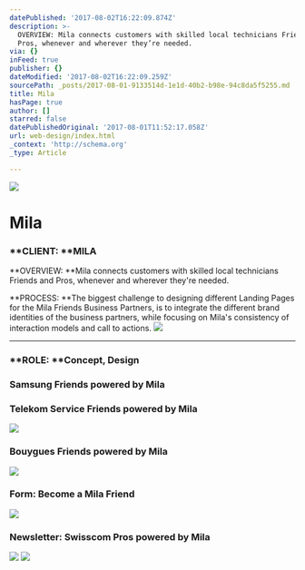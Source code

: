 ```yaml
---
datePublished: '2017-08-02T16:22:09.874Z'
description: >-
  OVERVIEW: Mila connects customers with skilled local technicians Friends and
  Pros, whenever and wherever they’re needed.
via: {}
inFeed: true
publisher: {}
dateModified: '2017-08-02T16:22:09.259Z'
sourcePath: _posts/2017-08-01-9133514d-1e1d-40b2-b98e-94c8da5f5255.md
title: Mila
hasPage: true
author: []
starred: false
datePublishedOriginal: '2017-08-01T11:52:17.058Z'
url: web-design/index.html
_context: 'http://schema.org'
_type: Article

---
```

![](https://the-grid-user-content.s3-us-west-2.amazonaws.com/56cf5a11-746b-4a10-906d-8482137bf0d0.png)

# Mila

### **CLIENT: **MILA

**OVERVIEW: **Mila connects customers with skilled local technicians Friends and Pros, whenever and wherever they're needed.

**PROCESS: **The biggest challenge to designing different Landing Pages for the Mila Friends Business Partners, is to integrate the different brand identities of the business partners, while focusing on Mila's consistency of interaction models and call to actions.
![](https://the-grid-user-content.s3-us-west-2.amazonaws.com/bad84a84-4e92-40d0-86c4-aa5e6fa48335.png)

---

### **ROLE: **Concept, Design

### **Samsung** Friends powered by Mila

### **Telekom** Service Friends powered by Mila
![](https://the-grid-user-content.s3-us-west-2.amazonaws.com/b3508b12-d18a-4b5c-adec-ac60736d876f.png)

### **Bouygues** Friends powered by Mila
![](https://the-grid-user-content.s3-us-west-2.amazonaws.com/d6bbb9d8-6f73-45a6-8612-32dd19991ab5.png)

### **Form**: Become a Mila Friend
![](https://the-grid-user-content.s3-us-west-2.amazonaws.com/07c4c733-45ad-458a-9616-5f8c6dd18449.png)

### **Newsletter:** Swisscom Pros powered by Mila
![](https://s3-us-west-2.amazonaws.com/the-grid-img/p/0a977d8886e369e60167c3c2579ebac71bb216c5.png)
![](https://the-grid-user-content.s3-us-west-2.amazonaws.com/03261a2a-d92e-4cda-9d6c-aaebb4eeed35.png)